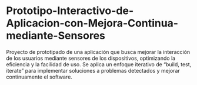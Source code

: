 # Prototipo-Interactivo-de-Aplicacion-con-Mejora-Continua-mediante-Sensores
Proyecto de prototipado de una aplicación que busca mejorar la interacción de los usuarios mediante sensores de los dispositivos, optimizando la eficiencia y la facilidad de uso. Se aplica un enfoque iterativo de “build, test, iterate” para implementar soluciones a problemas detectados y mejorar continuamente el software.
